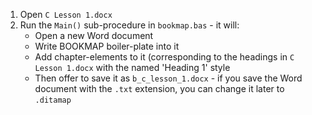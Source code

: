 1. Open `C Lesson 1.docx`
2. Run the `Main()` sub-procedure in `bookmap.bas` - it will:
   * Open a new Word document 
   * Write BOOKMAP boiler-plate into it
   * Add chapter-elements to it (corresponding to the headings in `C Lesson 1.docx` with the named 'Heading 1' style
   * Then offer to save it as `b_c_lesson_1.docx` - if you save the Word document with the `.txt` extension, you can change it later to `.ditamap`
